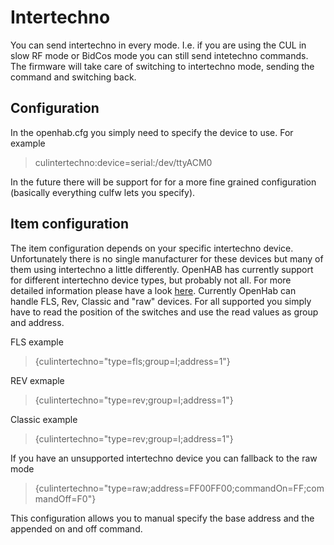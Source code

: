 # Intertechno

You can send intertechno in every mode. I.e. if you are using the CUL in slow RF mode or BidCos mode you can still send intetechno commands. The firmware will take care of switching to intertechno mode, sending the command and switching back.

## Configuration
In the openhab.cfg you simply need to specify the device to use. For example

> culintertechno:device=serial:/dev/ttyACM0

In the future there will be support for for a more fine grained configuration (basically everything culfw lets you specify).

## Item configuration
The item configuration depends on your specific intertechno device. Unfortunately there is no single manufacturer for these devices but many of them using intertechno a little differently.
OpenHAB has currently support for different intertechno device types, but probably not all. For more detailed information please have a look [here](http://www.fhemwiki.de/wiki/Intertechno_Code_Berechnung).
Currently OpenHab can handle FLS, Rev, Classic and "raw" devices.
For all supported you simply have to read the position of the switches and use the read values as group and address.

FLS example

> {culintertechno="type=fls;group=I;address=1"}

REV exmaple

> {culintertechno="type=rev;group=I;address=1"}

Classic example

> {culintertechno="type=rev;group=I;address=1"}

If you have an unsupported intertechno device you can fallback to the raw mode

> {culintertechno="type=raw;address=FF00FF00;commandOn=FF;commandOff=F0"}

This configuration allows you to manual specify the base address and the appended on and off command.